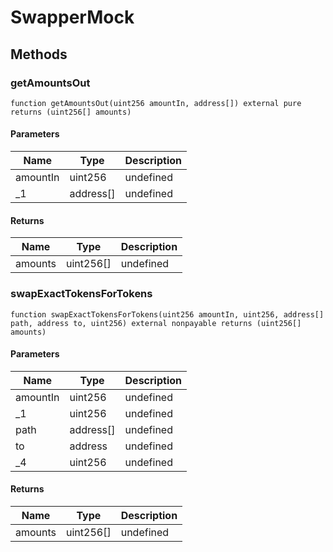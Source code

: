 # SwapperMock









## Methods

### getAmountsOut

```solidity
function getAmountsOut(uint256 amountIn, address[]) external pure returns (uint256[] amounts)
```





#### Parameters

| Name | Type | Description |
|---|---|---|
| amountIn | uint256 | undefined |
| _1 | address[] | undefined |

#### Returns

| Name | Type | Description |
|---|---|---|
| amounts | uint256[] | undefined |

### swapExactTokensForTokens

```solidity
function swapExactTokensForTokens(uint256 amountIn, uint256, address[] path, address to, uint256) external nonpayable returns (uint256[] amounts)
```





#### Parameters

| Name | Type | Description |
|---|---|---|
| amountIn | uint256 | undefined |
| _1 | uint256 | undefined |
| path | address[] | undefined |
| to | address | undefined |
| _4 | uint256 | undefined |

#### Returns

| Name | Type | Description |
|---|---|---|
| amounts | uint256[] | undefined |




